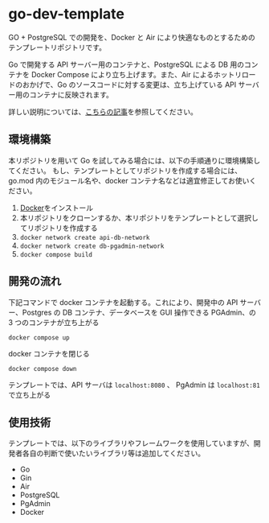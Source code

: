 # go-dev-template

GO + PostgreSQL での開発を、Docker と Air により快適なものとするためのテンプレートリポジトリです。

Go で開発する API サーバー用のコンテナと、PostgreSQL による DB 用のコンテナを Docker Compose により立ち上げます。また、Air によるホットリロードのおかげで、Go のソースコードに対する変更は、立ち上げている API サーバー用のコンテナに反映されます。

詳しい説明については、[こちらの記事]()を参照してください。

## 環境構築

本リポジトリを用いて Go を試してみる場合には、以下の手順通りに環境構築してください。
もし、テンプレートとしてリポジトリを作成する場合には、go.mod 内のモジュール名や、docker コンテナ名などは適宜修正してお使いください。

1. [Docker](https://www.docker.com/ja-jp/get-started/)をインストール
2. 本リポジトリをクローンするか、本リポジトリをテンプレートとして選択してリポジトリを作成する
3. `docker network create api-db-network`
4. `docker network create db-pgadmin-network`
5. `docker compose build`

## 開発の流れ

下記コマンドで docker コンテナを起動する。これにより、開発中の API サーバー、Postgres の DB コンテナ、データベースを GUI 操作できる PGAdmin、の 3 つのコンテナが立ち上がる

```
docker compose up
```

docker コンテナを閉じる

```
docker compose down
```

テンプレートでは、API サーバは `localhost:8080` 、 PgAdmin は `localhost:81` で立ち上がる

## 使用技術

テンプレートでは、以下のライブラリやフレームワークを使用していますが、開発者各自の判断で使いたいライブラリ等は追加してください。

- Go
- Gin
- Air
- PostgreSQL
- PgAdmin
- Docker
